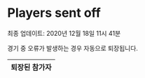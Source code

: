 # Players sent off
최종 업데이트: 2020년 12월 18일 11시 41분


경기 중 오류가 발생하는 경우 자동으로 퇴장됩니다.


| 퇴장된 참가자 |
|:---:|
